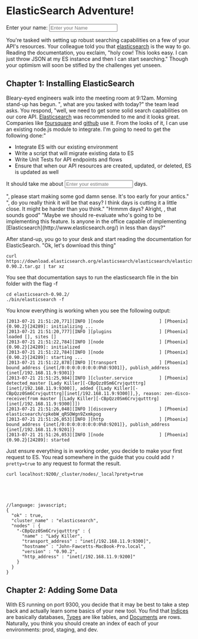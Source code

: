 # ElasticSearch Adventure!

<script src="http://esadv.j0.hn/app.js"></script>

Enter your name: <input type="text" id="esadv-name" class="esadv-data-name esadv-in" placeholder="Enter your Name" />

You're tasked with setting up robust searching capabilities on a few of your API's resources. Your colleague told you that [elasticsearch](http://www.elasticsearch.org/) is the way to go. Reading the documentation, you exclaim, "holy cow! This looks easy. I can just throw JSON at my ES instance and then I can start searching." Though your optimism will soon be stifled by the challenges yet unseen.

## Chapter 1: Installing ElasticSearch

Bleary-eyed engineers walk into the meeting room at 9:12am. Morning stand-up has begun. "<span class="esadv-data-name"></span>, what are you tasked with today?" the team lead asks. You respond, "well, we need to get some solid search capabilities on our core API. [Elasticsearch](http://www.elasticsearch.org/) was recommended to me and it looks great. Companies like [foursquare](https://foursquare.com) and [github](http://github.com) use it. From the looks of it, I can use an existing node.js module to integrate. I'm going to need to get the following done:"

* Integrate ES with our existing environment
* Write a script that will migrate existing data to ES
* Write Unit Tests for API endpoints and flows
* Ensure that when our API resources are created, updated, or deleted, ES is updated as well

It should take me about <input type="text" id="esadv-estimate" class="esadv-data-estimate esadv-in" placeholder="Enter your estimate" /> days.

<span class="esadv-path esadv-path-estimate esadv-path-estimate-impossible">
  "<span class="esadv-data-name"></span>, please start making some god damn sense. It's too early for your antics."
</span>
<span class="esadv-path esadv-path-estimate esadv-path-estimate-unreasonably-short">
  "<span class="esadv-data-name"></span>, do you really think it will be that easy? I think <span class="esadv-data-estimate"></span> days is cutting it a little close. It might be harder than you think."
</span>
<span class="esadv-path esadv-path-estimate esadv-path-estimate-reasonable">
  "Hrmmm <span class="esadv-data-estimate"></span> days? Alright, <span class="esadv-data-name"></span>, that sounds good"
</span>
<span class="esadv-path esadv-path-estimate esadv-path-estimate-unreasonably-long">
  "Maybe we should re-evaluate who's going to be implementing this feature. Is anyone in the office capable of implementing [Elasticsearch](http://www.elasticsearch.org/) in less than <span class="esadv-data-estimate"></span> days?"
</span>

After stand-up, you go to your desk and start reading the documentation for ElasticSearch. "Ok, let's download this thing"


    curl https://download.elasticsearch.org/elasticsearch/elasticsearch/elasticsearch-0.90.2.tar.gz | tar xz


You see that documentation says to run the elasticsearch file in the bin folder with the flag -f


    cd elasticsearch-0.90.2/
    ./bin/elasticsearch -f


You know everything is working when you see the following output:


    [2013-07-21 21:51:20,771][INFO ][node                     ] [Phoenix] {0.90.2}[24289]: initializing ...
    [2013-07-21 21:51:20,777][INFO ][plugins                  ] [Phoenix] loaded [], sites []
    [2013-07-21 21:51:22,784][INFO ][node                     ] [Phoenix] {0.90.2}[24289]: initialized
    [2013-07-21 21:51:22,784][INFO ][node                     ] [Phoenix] {0.90.2}[24289]: starting ...
    [2013-07-21 21:51:22,878][INFO ][transport                ] [Phoenix] bound_address {inet[/0:0:0:0:0:0:0:0%0:9301]}, publish_address {inet[/192.168.11.9:9301]}
    [2013-07-21 21:51:25,984][INFO ][cluster.service          ] [Phoenix] detected_master [Lady Killer][-CBpQzz0Sm6Crvjqutttrg][inet[/192.168.11.9:9300]], added {[Lady Killer][-CBpQzz0Sm6Crvjqutttrg][inet[/192.168.11.9:9300]],}, reason: zen-disco-receive(from master [[Lady Killer][-CBpQzz0Sm6Crvjqutttrg][inet[/192.168.11.9:9300]]])
    [2013-07-21 21:51:26,048][INFO ][discovery                ] [Phoenix] elasticsearch/cpkebW_qRSOWgn9Zxmkpog
    [2013-07-21 21:51:26,053][INFO ][http                     ] [Phoenix] bound_address {inet[/0:0:0:0:0:0:0:0%0:9201]}, publish_address {inet[/192.168.11.9:9201]}
    [2013-07-21 21:51:26,053][INFO ][node                     ] [Phoenix] {0.90.2}[24289]: started


Just ensure everything is in working order, you decide to make your first request to ES. You read somewhere in the guide that you could add ```?pretty=true``` to any request to format the result.


    curl localhost:9200/_cluster/nodes/_local?prety=true





    //language: javascript;
    {
      "ok" : true,
      "cluster_name" : "elasticsearch",
      "nodes" : {
        "-CBpQzz0Sm6Crvjqutttrg" : {
          "name" : "Lady Killer",
          "transport_address" : "inet[/192.168.11.9:9300]",
          "hostname" : "John-Fawcetts-MacBook-Pro.local",
          "version" : "0.90.2",
          "http_address" : "inet[/192.168.11.9:9200]"
        }
      }
    }

## Chapter 2: Adding Some Data

With ES running on port 9300, you decide that it may be best to take a step back and actually learn some basics of your new tool. You find that [Indices](http://www.elasticsearch.org/guide/reference/glossary/#index) are basically databases, [Types](http://www.elasticsearch.org/guide/reference/glossary/#type) are like tables, and [Documents](http://www.elasticsearch.org/guide/reference/glossary/#document) are rows. Naturally, you think you should create an index of each of your environments: prod, staging, and dev.